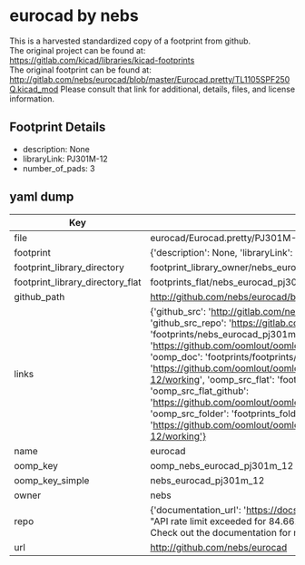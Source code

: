 # eurocad by nebs  
This is a harvested standardized copy of a footprint from github.  
The original project can be found at:  
https://gitlab.com/kicad/libraries/kicad-footprints  
The original footprint can be found at:
http://gitlab.com/nebs/eurocad/blob/master/Eurocad.pretty/TL1105SPF250Q.kicad_mod
Please consult that link for additional, details, files, and license information.  
## Footprint Details
* description: None  
* libraryLink: PJ301M-12  
* number_of_pads: 3  
## yaml dump  
| Key | Value |  
| --- | --- |  
| file | eurocad/Eurocad.pretty/PJ301M-12.kicad_mod |  
| footprint | {'description': None, 'libraryLink': 'PJ301M-12', 'number_of_pads': 3} |  
| footprint_library_directory | footprint_library_owner/nebs_eurocad |  
| footprint_library_directory_flat | footprints_flat/nebs_eurocad_pj301m_12/working |  
| github_path | http://github.com/nebs/eurocad/blob/master/Eurocad.pretty/PJ301M-12.kicad_mod |  
| links | {'github_src': 'http://gitlab.com/nebs/eurocad/blob/master/Eurocad.pretty/TL1105SPF250Q.kicad_mod', 'github_src_repo': 'https://gitlab.com/kicad/libraries/kicad-footprints', 'oomp_bot': 'footprints/nebs_eurocad_pj301m_12/working', 'oomp_bot_github': 'https://github.com/oomlout/oomlout_oomp_footprint_bot/tree/main/footprints/nebs_eurocad_pj301m_12/working', 'oomp_doc': 'footprints/footprints/nebs/Eurocad/PJ301M-12/working/', 'oomp_doc_github': 'https://github.com/oomlout/oomlout_oomp_footprint_doc/tree/main/footprints/footprints/nebs/Eurocad/PJ301M-12/working', 'oomp_src_flat': 'footprints_flat/footprints_flat/nebs_eurocad_pj301m_12/working', 'oomp_src_flat_github': 'https://github.com/oomlout/oomlout_oomp_footprint_src/tree/main/footprints_flat/nebs_eurocad_pj301m_12/working', 'oomp_src_folder': 'footprints_folder/footprints_folder/nebs/Eurocad/PJ301M-12/working', 'oomp_src_folder_github': 'https://github.com/oomlout/oomlout_oomp_footprint_src/tree/main/footprints_folder/nebs/Eurocad/PJ301M-12/working'} |  
| name | eurocad |  
| oomp_key | oomp_nebs_eurocad_pj301m_12 |  
| oomp_key_simple | nebs_eurocad_pj301m_12 |  
| owner | nebs |  
| repo | {'documentation_url': 'https://docs.github.com/rest/overview/resources-in-the-rest-api#rate-limiting', 'message': "API rate limit exceeded for 84.66.173.59. (But here's the good news: Authenticated requests get a higher rate limit. Check out the documentation for more details.)"} |  
| url | http://github.com/nebs/eurocad |  

